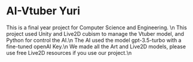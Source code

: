 # AI-Vtuber Yuri

This is a final year project for Computer Science and Engineering. \n
This project used Unity and Live2D cubism to manage the Vtuber model, and Python for control the AI.\n
The AI used the model gpt-3.5-turbo with a fine-tuned openAI Key.\n
We made all the Art and Live2D models, please use free Live2D resources if you use our project.\n
